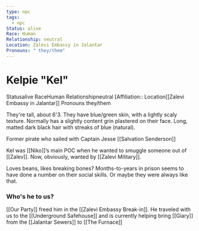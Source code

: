 ```yaml
---
type: npc
tags:
  - npc
Status: alive
Race: Human
Relationship: neutral
Location: Zalevi Embassy in Jalantar
Pronouns: " they/them"
---
```


# Kelpie "Kel"
<span class="dataview inline-field"><span class="inline-field-key">Status</span><span class="inline-field-value">alive</span></span>
<span class="dataview inline-field"><span class="inline-field-key">Race</span><span class="inline-field-value">Human</span></span>
<span class="dataview inline-field"><span class="inline-field-key">Relationship</span><span class="inline-field-value">neutral</span></span>
[Affiliation:: 
<span class="dataview inline-field"><span class="inline-field-key">Location</span><span class="inline-field-value">[[Zalevi Embassy in Jalantar]]</span></span>
<span class="dataview inline-field"><span class="inline-field-key">Pronouns</span><span class="inline-field-value"> they/them</span></span>

They're tall, about 6'3. They have blue/green skin, with a lightly scaly texture. Normally has a slightly content grin plastered on their face. Long, matted dark black hair with streaks of blue (natural).

Former pirate who sailed with Captain Jesse [[Salvation Senderson]]

Kel was [[Niko]]’s main POC when he wanted to smuggle someone out of [[Zalev]]. Now, obviously, wanted by [[Zalevi Military]]. 

Loves beans, likes breaking bones? Months-to-years in prison seems to have done a number on their social skills. Or maybe they were always like that.

### Who's he to us? 
[[Our Party]] freed him in the [[Zalevi Embassy Break-in]]. He traveled with us to the [[Underground Safehouse]] and is currently helping bring [[Giary]] from the [[Jalantar Sewers]] to [[The Furnace]] 

